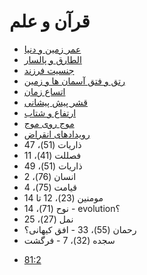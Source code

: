 ﻿<h1>قرآن و علم</h1>

<ul>
    <li>
        <a href="/path/quran-and-science/age-of-universe-and-earth">عمر زمین و دنیا</a>
    </li>
    <li>
        <a href="/path/quran-and-science/altariq-and-pulsar">الطارق و پالسار</a>
    </li>
    <li>
        <a href="/path/quran-and-science/child-gender">جنسیت فرزند</a>
    </li>
    <li>
        <a href="/path/quran-and-science/connectedness-of-heavens-and-earth">رتق و فتق آسمان ها و زمین</a>
    </li>
    <li>
        <a href="/path/quran-and-science/time-dilation">اتساع زمان</a>
    </li>
    <li>
        <a href="/path/quran-and-science/prefrontal-cortex">قشر پیش پیشانی</a>
    </li>
    <li>
        <a href="/path/quran-and-science/height-and-acceleration">ارتفاع و شتاب</a>
    </li>
    <li>
        <a href="/path/quran-and-science/wave-upon-wave">موج روی موج</a>
    </li>
    <li>
        <a href="/path/quran-and-science/extinction-events">رویدادهای انقراض</a>
    </li>
    <li>
        ذاریات (51)، 47
    </li>
    <li>
        فصللت (41)، 11
    </li>
    <li>
        ذاریات (51)، 49
    </li>
    <li>
        انسان (76)، 2
    </li>
    <li>
        قیامت (75)، 4
    </li>
    <li>
        مومنین (23)، 12 تا 14
    </li>
    <li>
        نوح (71)، 14 - evolution؟
    </li>
    <li>
        نمل (27)، 25
    </li>
    <li>
        رحمان (55)، 33 - افق کیهانی؟
    </li>
    <li>
        سجده (32)، 7 - فرگشت
    </li>
</ul>

- [81:2](https://quran.com/81/2)
